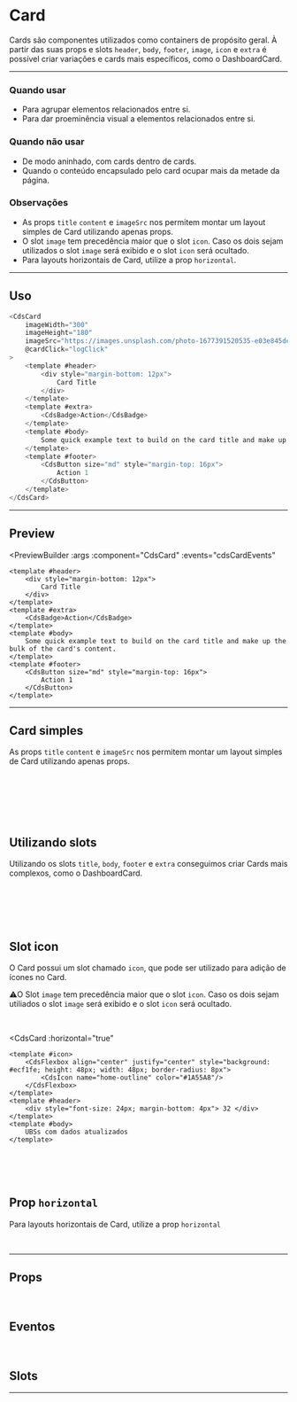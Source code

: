# Card

Cards são componentes utilizados como containers de propósito geral. À partir das suas props e slots `header`, `body`, `footer`, `image`, `icon` e `extra` é possível criar variações e cards mais específicos, como o DashboardCard.

---

### Quando usar

- Para agrupar elementos relacionados entre si.
- Para dar proeminência visual a elementos relacionados entre si.

### Quando não usar

- De modo aninhado, com cards dentro de cards.
- Quando o conteúdo encapsulado pelo card ocupar mais da metade da página.

### Observações

- As props `title` `content` e `imageSrc` nos permitem montar um layout simples de Card utilizando apenas props.
- O slot `image` tem precedência maior que o slot `icon`. Caso os dois sejam utilizados o slot `image` será exibido e o slot `icon` será ocultado.
- Para layouts horizontais de Card, utilize a prop `horizontal`.

---

## Uso

```js
<CdsCard
	imageWidth="300"
	imageHeight="180"
	imageSrc="https://images.unsplash.com/photo-1677391520535-e03e845dec33"
	@cardClick="logClick"
>
	<template #header>
		<div style="margin-bottom: 12px">
			Card Title
		</div>
	</template>
	<template #extra>
		<CdsBadge>Action</CdsBadge>
	</template>
	<template #body>
		Some quick example text to build on the card title and make up the bulk of the card's content.
	</template>
	<template #footer>
		<CdsButton size="md" style="margin-top: 16px">
			Action 1
		</CdsButton>
	</template>
</CdsCard>
```

---

## Preview

<PreviewBuilder
	:args
	:component="CdsCard"
	:events="cdsCardEvents"
>
	<template #header>
		<div style="margin-bottom: 12px">
			Card Title
		</div>
	</template>
	<template #extra>
		<CdsBadge>Action</CdsBadge>
	</template>
	<template #body>
		Some quick example text to build on the card title and make up the bulk of the card's content.
	</template>
	<template #footer>
		<CdsButton size="md" style="margin-top: 16px">
			Action 1
		</CdsButton>
	</template>
</PreviewBuilder>

---

## __Card simples__
As props `title` `content` e `imageSrc` nos permitem montar um layout simples de Card utilizando apenas props. 

<br>

<CdsCard
	title="Card Title"
	content="Some quick example text to build on the card title and make up the bulk of the card's content."
/>

<br>
<br>
<br>

## __Utilizando slots__
Utilizando os slots `title`, `body`, `footer` e `extra` conseguimos criar Cards mais complexos, como o DashboardCard.  

<br>

<CdsCard>
	<template #header>45 <small>gestantes</small></template>
	<template #extra>
		<cds-badge variant="red">Alerta</cds-badge>
	</template>
	<template #body>
		Não realizam consulta há mais de 30 dias
	</template>
	<template #footer>
		<div class="d-flex justify-content-end">
			<small><strong>VER LISTA</strong></small>
		</div>
	</template>
</CdsCard>

<br>
<br>
<br>

## __Slot icon__
O Card possui um slot chamado `icon`, que pode ser utilizado para adição de ícones no Card.  

⚠️O Slot `image` tem precedência maior que o slot `icon`. Caso os dois sejam utiliados o slot `image` será exibido
e o slot `icon` será ocultado.  

<br>

<CdsCard
	:horizontal="true"
>
	<template #icon>
		<CdsFlexbox align="center" justify="center" style="background: #ecf1fe; height: 48px; width: 48px; border-radius: 8px">
			<CdsIcon name="home-outline" color="#1A55A8"/>
		</CdsFlexbox>
	</template>
	<template #header>
		<div style="font-size: 24px; margin-bottom: 4px"> 32 </div>
	</template>
	<template #body>
		UBSs com dados atualizados
	</template>
</CdsCard>

<br>
<br>
<br>

## __Prop `horizontal`__
Para layouts horizontais de Card, utilize a prop `horizontal`

<CdsCard
	imageSrc="https://images.unsplash.com/photo-1677391520535-e03e845dec33?ixlib=rb-4.0.3&ixid=MnwxMjA3fDB8MHxwaG90by1wYWdlfHx8fGVufDB8fHx8&auto=format&fit=crop&w=687&q=80"
	:horizontal="true"
	:imageWidth="200"
	title="Card Title"
	content="Some quick example text to build on the card title and make up the bulk of the card's content."
/>

<br>

---

## Props

<APITable
	name="CdsCard"
	section="props"
/>
<br>

## Eventos

<APITable
	name="CdsCard"
	section="events"
/>
<br>

## Slots

<APITable
	name="CdsCard"
	section="slots"
/>

---

<script setup>
import { ref } from 'vue';
import CdsCard from '@/components/Card.vue';

const cdsCardEvents = [
	'cardClick'
];

const args = ref({
	imageWidth: 400,
	imageHeight: 200,
	clickable: false,
	horizontal: false,
	imageSrc: "https://images.unsplash.com/photo-1677391520535-e03e845dec33?ixlib=rb-4.0.3&ixid=MnwxMjA3fDB8MHxwaG90by1wYWdlfHx8fGVufDB8fHx8&auto=format&fit=crop&w=687&q=80"
});
</script>
